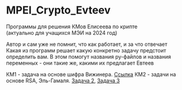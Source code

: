 # MPEI_Crypto_Evteev

Программы для решения КМов Елисеева по крипте  
(актуально для учащихся МЭИ на 2024 год)

Автор и сам уже не помнит, что как работает, и за что отвечает  
Какая из программ решает какую конкретно задачу предстоит определить вам. В этом помогут названия py-файлов и названия переменных - они такие же, какими их предлагает Евтеев

КМ1 - задача на основе шифра Вижинера. [Ссылка](https://github.com/AronHopeless/MPEI_Crypto_Evteev/tree/main/KM1)
КМ2 - задачи на основе RSA, Эль-Гамаля. [Задача 2](https://github.com/AronHopeless/MPEI_Crypto_Evteev/blob/main/RSA/RSA%20ataka%20na%20secretniy%20kluch%20i%20vzlom.py), [Задача 3](https://github.com/AronHopeless/MPEI_Crypto_Evteev/blob/main/Эль-Гамаль/el_gamal%20t9.py)
